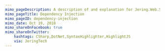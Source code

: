 ```yaml
---
mimo_pageDescription: A description of and explanation for Jering.Web.SyntaxHighlighters.HighlightJS's use of dependency injection.
mimo_pageTitle: Dependency Injection
mimo_pageID: dependency-injection
mimo_date: Oct 19, 2018
mimo_shareOnFacebook: true
mimo_shareOnTwitter:
    hashtags: CSharp,DotNet,SyntaxHighlighter,HighlightJS
    via: JeringTech
---
```


